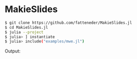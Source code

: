 # MakieSlides


```sh
$ git clone https://github.com/fatteneder/MakieSlides.jl
$ cd MakieSlides.jl
$ julia --project
$ julia> ] instantiate
$ julia> include("examples/mwe.jl")
```

Output: [](examples/presentation.pdf)
